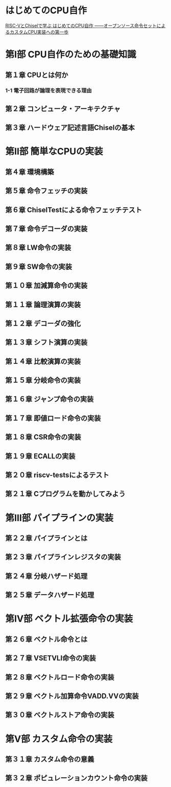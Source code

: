 # はじめてのCPU自作
[RISC-VとChiselで学ぶ はじめてのCPU自作 ――オープンソース命令セットによるカスタムCPU実装への第一歩](https://www.amazon.co.jp/dp/4297123053)

# 第Ⅰ部 CPU自作のための基礎知識
## 第１章 CPUとは何か
### 1-1 電子回路が論理を表現できる理由

## 第２章 コンピュータ・アーキテクチャ
## 第３章 ハードウェア記述言語Chiselの基本

# 第Ⅱ部 簡単なCPUの実装
## 第４章 環境構築
## 第５章 命令フェッチの実装
## 第６章 ChiselTestによる命令フェッチテスト
## 第７章 命令デコーダの実装
## 第８章 LW命令の実装
## 第９章 SW命令の実装
## 第１０章 加減算命令の実装
## 第１１章 論理演算の実装
## 第１２章 デコーダの強化
## 第１３章 シフト演算の実装
## 第１４章 比較演算の実装
## 第１５章 分岐命令の実装
## 第１６章 ジャンプ命令の実装
## 第１７章 即値ロード命令の実装
## 第１８章 CSR命令の実装
## 第１９章 ECALLの実装
## 第２０章 riscv-testsによるテスト
## 第２１章 Cプログラムを動かしてみよう

# 第Ⅲ部 パイプラインの実装
## 第２２章 パイプラインとは
## 第２３章 パイプラインレジスタの実装
## 第２４章 分岐ハザード処理
## 第２５章 データハザード処理

# 第Ⅳ部 ベクトル拡張命令の実装
## 第２６章 ベクトル命令とは
## 第２７章 VSETVLI命令の実装
## 第２８章 ベクトルロード命令の実装
## 第２９章 ベクトル加算命令VADD.VVの実装
## 第３０章 ベクトルストア命令の実装

# 第Ⅴ部 カスタム命令の実装
## 第３１章 カスタム命令の意義
## 第３２章 ポピュレーションカウント命令の実装
